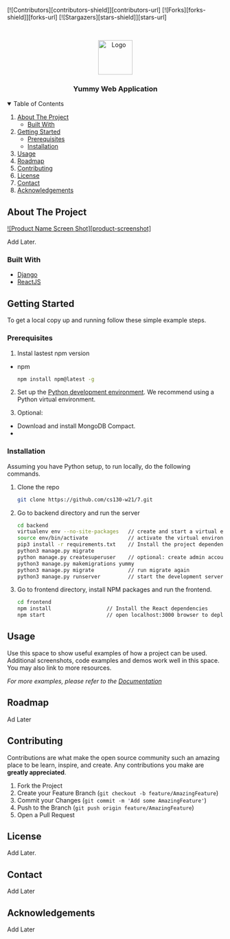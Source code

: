 <!--
*** Thanks for checking out the Best-README-Template. If you have a suggestion
*** that would make this better, please fork the repo and create a pull request
*** or simply open an issue with the tag "enhancement".
*** Thanks again! Now go create something AMAZING! :D
-->



<!-- PROJECT SHIELDS -->
<!--
*** I'm using markdown "reference style" links for readability.
*** Reference links are enclosed in brackets [ ] instead of parentheses ( ).
*** See the bottom of this document for the declaration of the reference variables
*** for contributors-url, forks-url, etc. This is an optional, concise syntax you may use.
*** https://www.markdownguide.org/basic-syntax/#reference-style-links
-->
[![Contributors][contributors-shield]][contributors-url]
[![Forks][forks-shield]][forks-url]
[![Stargazers][stars-shield]][stars-url]


<!-- PROJECT LOGO -->
<br />
<p align="center">
  <a href="https://github.com/othneildrew/Best-README-Template">
    <img src="images/logo.png" alt="Logo" width="80" height="80">
  </a>

  <h3 align="center">Yummy Web Application</h3>

  <!-- <p align="center">
    An awesome README template to jumpstart your projects!
    <br />
    <a href="https://github.com/othneildrew/Best-README-Template"><strong>Explore the docs »</strong></a>
    <br />
    <br />
    <a href="https://github.com/othneildrew/Best-README-Template">View Demo</a>
    ·
    <a href="https://github.com/othneildrew/Best-README-Template/issues">Report Bug</a>
    ·
    <a href="https://github.com/othneildrew/Best-README-Template/issues">Request Feature</a>
  </p> -->
</p>



<!-- TABLE OF CONTENTS -->
<details open="open">
  <summary>Table of Contents</summary>
  <ol>
    <li>
      <a href="#about-the-project">About The Project</a>
      <ul>
        <li><a href="#built-with">Built With</a></li>
      </ul>
    </li>
    <li>
      <a href="#getting-started">Getting Started</a>
      <ul>
        <li><a href="#prerequisites">Prerequisites</a></li>
        <li><a href="#installation">Installation</a></li>
      </ul>
    </li>
    <li><a href="#usage">Usage</a></li>
    <li><a href="#roadmap">Roadmap</a></li>
    <li><a href="#contributing">Contributing</a></li>
    <li><a href="#license">License</a></li>
    <li><a href="#contact">Contact</a></li>
    <li><a href="#acknowledgements">Acknowledgements</a></li>
  </ol>
</details>



<!-- ABOUT THE PROJECT -->
## About The Project

[![Product Name Screen Shot][product-screenshot]](https://example.com)

Add Later.

### Built With
* [Django](https://www.djangoproject.com/)
* [ReactJS](https://reactjs.org/)


<!-- GETTING STARTED -->
## Getting Started

To get a local copy up and running follow these simple example steps.

### Prerequisites

1. Instal lastest npm version
* npm
  ```sh
  npm install npm@latest -g
  ```
2. Set up the [Python development environment](https://developer.mozilla.org/en-US/docs/Learn/Server-side/Django/development_environment). We recommend using a Python virtual environment.

3. Optional:
- Download and install MongoDB Compact.
- 
### Installation

Assuming you have Python setup, to run locally, do the following commands. 

1. Clone the repo
   ```sh
   git clone https://github.com/cs130-w21/7.git
   ```
2. Go to backend directory and run the server
    ```sh
    cd backend
    virtualenv env --no-site-packages   // create and start a virtual environment
    source env/bin/activate             // activate the virtual environment
    pip3 install -r requirements.txt    // Install the project dependencies
    python3 manage.py migrate
    python manage.py createsuperuser    // optional: create admin account
    python3 manage.py makemigrations yummy 
    python3 manage.py migrate           // run migrate again
    python3 manage.py runserver         // start the development server on localhost:8000
    ```
3. Go to frontend directory, install NPM packages and run the frontend.
   ```sh
   cd frontend
   npm install                  // Install the React dependencies
   npm start                    // open localhost:3000 browser to deploy the application
   ```


<!-- USAGE EXAMPLES -->
## Usage

Use this space to show useful examples of how a project can be used. Additional screenshots, code examples and demos work well in this space. You may also link to more resources.

_For more examples, please refer to the [Documentation](https://example.com)_
<!-- ROADMAP -->
## Roadmap

Ad Later



<!-- CONTRIBUTING -->
## Contributing

Contributions are what make the open source community such an amazing place to be learn, inspire, and create. Any contributions you make are **greatly appreciated**.

1. Fork the Project
2. Create your Feature Branch (`git checkout -b feature/AmazingFeature`)
3. Commit your Changes (`git commit -m 'Add some AmazingFeature'`)
4. Push to the Branch (`git push origin feature/AmazingFeature`)
5. Open a Pull Request



<!-- LICENSE -->
## License

Add Later.



<!-- CONTACT -->
## Contact

Add Later


<!-- ACKNOWLEDGEMENTS -->
## Acknowledgements
Add Later
